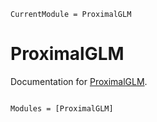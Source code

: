 ```@meta
CurrentModule = ProximalGLM
```

# ProximalGLM

Documentation for [ProximalGLM](https://github.com/aaronpeikert/ProximalGLM.jl).

```@index
```

```@autodocs
Modules = [ProximalGLM]
```

